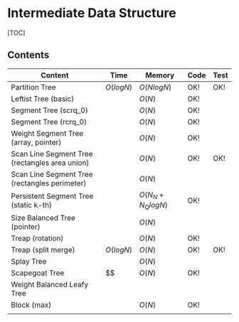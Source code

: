 # Intermediate Data Structure



[TOC]



## Contents

| Content                                        | Time      | Memory            | Code | Test |
| ---------------------------------------------- | --------- | ----------------- | ---- | ---- |
| Partition Tree                                 | $O(logN)$ | $O(NlogN)$        | OK!  | OK!  |
| Leftist Tree (basic)                           |           | $O(N)$            | OK!  |      |
| Segment Tree (scrq_0)                          |           | $O(N)$            | OK!  |      |
| Segment Tree (rcrq_0)                          |           | $O(N)$            | OK!  |      |
| Weight Segment Tree (array, pointer)           |           | $O(N)$            | OK!  |      |
| Scan Line Segment Tree (rectangles area union) |           | $O(N)$            | OK!  | OK!  |
| Scan Line Segment Tree (rectangles perimeter)  |           | $O(N)$            |      |      |
| Persistent Segment Tree (static k-th)          |           | $O(N_N+N_Q logN)$ | OK!  |      |
| Size Balanced Tree (pointer)                   |           | $O(N)$            |      |      |
| Treap (rotation)                               |           | $O(N)$            | OK!  |      |
| Treap (split merge)                            | $O(logN)$ | $O(N)$            | OK!  | OK!  |
| Splay Tree                                     |           | $O(N)$            |      |      |
| Scapegoat Tree                                 | $$        | $O(N)$            | OK!  |      |
| Weight Balanced Leafy Tree                     |           |                   |      |      |
| Block (max)                                    |           | $O(N)$            | OK!  |      |
|                                                |           |                   |      |      |

